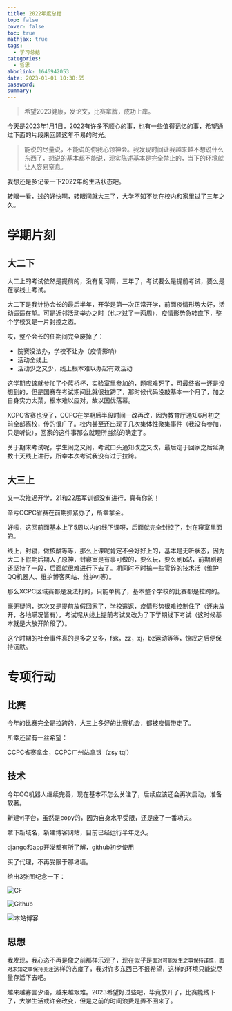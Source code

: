 ```yaml
---
title: 2022年度总结
top: false
cover: false
toc: true
mathjax: true
tags:
  - 学习总结
categories:
  - 哲思
abbrlink: 1646942053
date: 2023-01-01 10:38:55
password:
summary:
---
```


> 希望2023健康，发论文，比赛拿牌，成功上岸。

今天是2023年1月1日，2022有许多不顺心的事，也有一些值得记忆的事，希望通过下面的片段来回顾这年不易的时光。

> 能说的尽量说，不能说的你我心领神会。我发现时间让我越来越不想说什么东西了，想说的基本都不能说，现实陈述基本是完全禁止的，当下的环境就让人容易窒息。

我想还是多记录一下2022年的生活状态吧。

转眼一看，过的好快啊，转眼间就大三了，大学不知不觉在校内和家里过了三年之久。

# 学期片刻

## 大二下

大二上的考试依然是提前的，没有复习周，三年了，考试要么是提前考试，要么是在家线上考试。

大二下是我计协会长的最后半年，开学是第一次正常开学，前面疫情形势大好，活动遥遥在望。可是近邻活动举办之时（也才过了一两周），疫情形势急转直下，整个学校又是一片封控之态。

哎，整个会长的任期间完全废掉了：

- 院赛没法办，学校不让办（疫情影响）
- 活动全线上
- 活动少之又少，线上根本难以办起有效活动

这学期应该就参加了个蓝桥杯，实验室里参加的，题呢难死了，可最终省一还是没想到的，但是国赛在考试期间比就很拉跨了，那时候代码没敲基本一个月了，加之自身实力太菜，根本难以应对，故以国优落幕。

XCPC省赛也没了，CCPC在学期后半段时间一改再改，因为教育厅通知6月初之前全部离校，传的很广了。校内甚至还出现了几次集体性聚集事件（我没有参加，只是听说），回家的这件事那么就理所当然的确定了。

关于期末考试呢，学生闹之又闹，考试口头通知改之又改，最后定于回家之后延期数十天线上进行，所幸本次考试我没有过于拉跨。

## 大三上

又一次推迟开学，21和22届军训都没有进行，真有你的！

辛亏CCPC省赛在前期抓紧办了，所幸拿金。

好啦，这回前面基本上了5周以内的线下课呀，后面就完全封控了，封在寝室里面的。

线上，封寝，做核酸等等，那么上课呢肯定不会好好上的，基本是无听状态，因为大二下假期后期入了原神，封寝室是有事可做的，要么玩，要么刷b站，前期刷题还坚持了一段，后面就很难进行下去了。期间时不时搞一些零碎的技术活（维护QQ机器人、维护博客网站、维护vj等）。

那么XCPC区域赛都是没法打的，只能单挑了，基本整个学校的比赛都是拉跨的。

毫无疑问，这次又是提前放假回家了，学校遣返，疫情形势很难控制住了（还未放开，各地瞒况皆有），考试呢从线上提前考试又改为了下学期线下考试（这时候基本就是大放开阶段了）。

这个时期的社会事件真的是多之又多，fsk，zz，xj，bz运动等等，惊叹之后便保持沉默。

# 专项行动

## 比赛

今年的比赛完全是拉跨的，大三上多好的比赛机会，都被疫情带走了。

所幸还留有一丝希望：

CCPC省赛拿金，CCPC广州站拿银（zsy tql）

## 技术

今年QQ机器人继续完善，现在基本不怎么关注了，后续应该还会再次启动，准备软著。

新建vj平台，虽然是copy的，因为自身水平受限，还是废了一番功夫。

拿下新域名，新建博客网站，目前已经运行半年之久。

django和app开发都有所了解，github初步使用

买了代理，不再受限于那堵墙。

给出3张图纪念一下：

![CF](1646942053/image-20230101121342445.png)

![Github](1646942053/image-20230101121415331.png)

![本站博客](1646942053/image-20230101121441216.png)

## 思想

我发现，我心态不再是像之前那样乐观了，现在似乎是`面对可能发生之事保持谨慎，面对未知之事保持关注`这样的态度了，我对许多东西已不报希望，这样的环境只能说尽量存活下去吧。

越来越寡言少语，越来越艰难。2023希望好过些吧，毕竟放开了，比赛能线下了，大学生活或许会改变，但是之前的时间浪费是弄不回来了。
